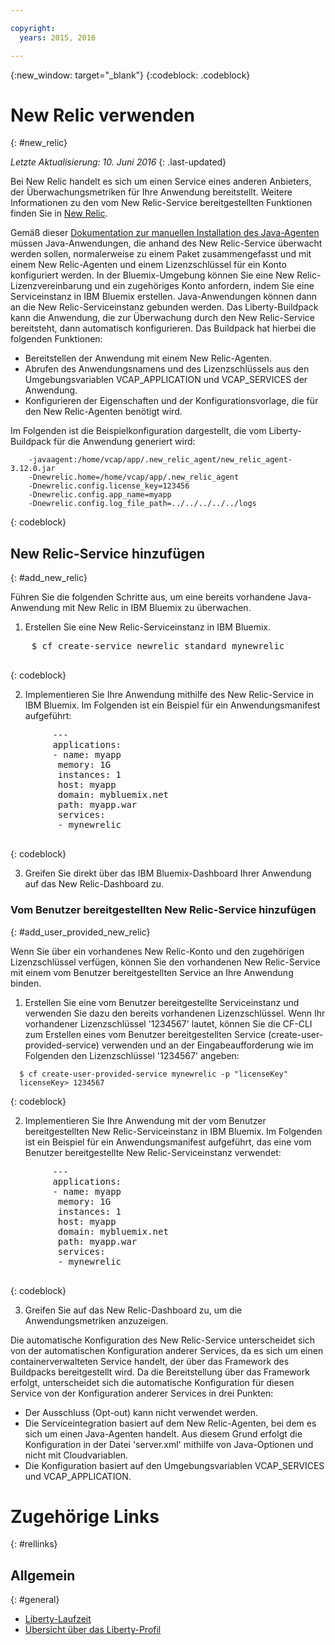 ```yaml
---

copyright:
  years: 2015, 2016

---
```


{:new_window: target="_blank"}
{:codeblock: .codeblock}

# New Relic verwenden
{: #new_relic}

*Letzte Aktualisierung: 10. Juni 2016*
{: .last-updated}

Bei New Relic handelt es sich um einen Service eines anderen Anbieters, der Überwachungsmetriken für Ihre Anwendung
bereitstellt. Weitere Informationen zu den vom New Relic-Service bereitgestellten Funktionen finden Sie in [New Relic](http://newrelic.com/java).

Gemäß dieser [Dokumentation zur manuellen Installation des Java-Agenten](https://docs.newrelic.com/docs/agents/java-agent/installation/java-agent-manual-installation) müssen Java-Anwendungen, die anhand des New Relic-Service überwacht werden sollen, normalerweise zu einem Paket zusammengefasst und mit einem New Relic-Agenten und einem Lizenzschlüssel für ein Konto konfiguriert werden. In der Bluemix-Umgebung können Sie eine New Relic-Lizenzvereinbarung und ein zugehöriges Konto anfordern, indem Sie eine Serviceinstanz in IBM Bluemix erstellen. Java-Anwendungen können dann an die New Relic-Serviceinstanz gebunden werden. Das Liberty-Buildpack kann die Anwendung, die zur Überwachung durch den New Relic-Service bereitsteht, dann automatisch konfigurieren.
Das Buildpack hat hierbei die folgenden Funktionen:

* Bereitstellen der Anwendung mit einem New Relic-Agenten.
* Abrufen des Anwendungsnamens und des Lizenzschlüssels aus den Umgebungsvariablen VCAP_APPLICATION und VCAP_SERVICES der Anwendung.
* Konfigurieren der Eigenschaften und der Konfigurationsvorlage, die für den New Relic-Agenten benötigt wird.

Im Folgenden ist die Beispielkonfiguration
dargestellt, die vom Liberty-Buildpack für die Anwendung generiert wird:

```
    -javaagent:/home/vcap/app/.new_relic_agent/new_relic_agent-3.12.0.jar
    -Dnewrelic.home=/home/vcap/app/.new_relic_agent
    -Dnewrelic.config.license_key=123456
    -Dnewrelic.config.app_name=myapp
    -Dnewrelic.config.log_file_path=../../../../../logs
```
{: codeblock}

## New Relic-Service hinzufügen
{: #add_new_relic}

Führen Sie die folgenden Schritte aus, um eine bereits vorhandene Java-Anwendung mit New Relic in IBM Bluemix zu überwachen.
1. Erstellen Sie eine New Relic-Serviceinstanz in IBM Bluemix.

  <pre>
    $ cf create-service newrelic standard mynewrelic
  </pre>
  {: codeblock}

2. Implementieren Sie Ihre Anwendung mithilfe des New Relic-Service in IBM Bluemix.  Im Folgenden ist ein Beispiel für ein Anwendungsmanifest aufgeführt:

  <pre>
        &dash;&dash;&dash;
        applications:
        - name: myapp
         memory: 1G
         instances: 1
         host: myapp
         domain: mybluemix.net
         path: myapp.war
         services:
         - mynewrelic
  </pre>
  {: codeblock}

3. Greifen Sie direkt über das IBM Bluemix-Dashboard Ihrer Anwendung auf das New Relic-Dashboard zu.

### Vom Benutzer bereitgestellten New Relic-Service hinzufügen
{: #add_user_provided_new_relic}

Wenn Sie über ein vorhandenes New Relic-Konto und den zugehörigen Lizenzschlüssel verfügen, können Sie den vorhandenen New Relic-Service mit einem vom Benutzer bereitgestellten Service an Ihre Anwendung binden.

1. Erstellen Sie eine vom Benutzer bereitgestellte Serviceinstanz und verwenden Sie dazu den bereits vorhandenen Lizenzschlüssel.  Wenn Ihr vorhandener Lizenzschlüssel '1234567' lautet, können Sie die CF-CLI zum Erstellen eines vom Benutzer bereitgestellten Service (create-user-provided-service) verwenden und an der Eingabeaufforderung wie im Folgenden den Lizenzschlüssel '1234567' angeben:
  ```
    $ cf create-user-provided-service mynewrelic -p "licenseKey"
    licenseKey> 1234567
  ```
  {: codeblock}

2. Implementieren Sie Ihre Anwendung mit der vom Benutzer bereitgestellten New Relic-Serviceinstanz in IBM Bluemix.  Im Folgenden ist ein Beispiel für ein Anwendungsmanifest aufgeführt, das eine vom Benutzer bereitgestellte New Relic-Serviceinstanz verwendet:
  <pre>
        &dash;&dash;&dash;
        applications:
        - name: myapp
         memory: 1G
         instances: 1
         host: myapp
         domain: mybluemix.net
         path: myapp.war
         services:
         - mynewrelic
  </pre>
  {: codeblock}

3. Greifen Sie auf das New Relic-Dashboard zu, um die Anwendungsmetriken anzuzeigen.

Die automatische Konfiguration des New Relic-Service unterscheidet sich von der automatischen Konfiguration anderer Services, da es sich um einen containerverwalteten Service handelt, der über das Framework des Buildpacks bereitgestellt wird.  Da die Bereitstellung über das Framework erfolgt, unterscheidet sich die automatische Konfiguration für diesen Service von der Konfiguration anderer Services in drei Punkten:
* Der Ausschluss (Opt-out) kann nicht verwendet werden.
* Die Serviceintegration basiert auf dem New Relic-Agenten, bei dem es sich um einen Java-Agenten handelt. Aus diesem Grund erfolgt die Konfiguration in der Datei 'server.xml' mithilfe von Java-Optionen und nicht mit Cloudvariablen.
* Die Konfiguration basiert auf den Umgebungsvariablen VCAP_SERVICES und VCAP_APPLICATION.

# Zugehörige Links
{: #rellinks}
## Allgemein
{: #general}
* [Liberty-Laufzeit](index.html)
* [Übersicht über das Liberty-Profil](http://www-01.ibm.com/support/knowledgecenter/SSAW57_8.5.5/com.ibm.websphere.wlp.nd.doc/ae/cwlp_about.html)
